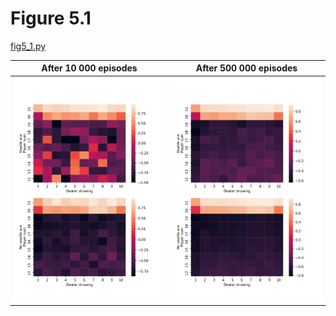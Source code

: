 # Figure 5.1
[fig5_1.py](fig5_1.py)

|After 10 000 episodes        |  After 500 000 episodes   
|:---------------------------:|:----------------------------:
|![fig5_1a](figs/fig5_1a.svg) |![fig5_1b](figs/fig5_1b.svg)


